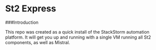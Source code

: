 St2 Express
=======

###Introduction

This repo was created as a quick install of the StackStorm automation platform.  It will get you up and running with a single VM running all St2 components, as well as Mistral.
